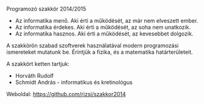 Programozó szakkör 2014/2015

 * Az informatika menő. Aki érti a működését, az már nem elveszett ember.
 * Az informatika érdekes. Aki érti a működését, az soha nem unatkozik.
 * Az informatika hasznos. Aki érti a működését, az kevesebbet dolgozik.

A szakkörön szabad szoftverek használatával modern programozási ismereteket mutatunk be.
Érintjük a fizika, és a matematika határterületeit.

A szakkört ketten tartjuk:
 * Horváth Rudolf
 * Schmidt András - informatikus és kretinológus

Weboldal: https://github.com/rizsi/szakkor2014

